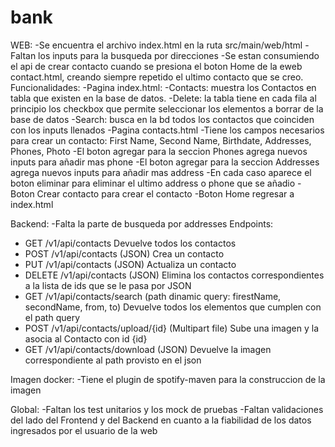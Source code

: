 # bank
WEB:
-Se encuentra el archivo index.html en la ruta src/main/web/html
-Faltan los inputs para la busqueda por direcciones
-Se estan consumiendo el api de crear contacto cuando se presiona el boton Home de la eweb contact.html, creando siempre repetido el ultimo contacto que se creo.
 Funcionalidades:
 -Pagina index.html:
  -Contacts: muestra los Contactos en tabla que existen en la base de datos.
  -Delete: la tabla tiene en cada fila al principio los checkbox que permite seleccionar los elementos a borrar de la base de datos
  -Search: busca en la bd todos los contactos que coinciden con los inputs llenados
-Pagina contacts.html
 -Tiene los campos necesarios para crear un contacto: First Name, Second Name, Birthdate, Addresses, Phones, Photo
 -El boton agregar para la seccion Phones agrega nuevos inputs para añadir mas phone
 -El boton agregar para la seccion Addresses agrega nuevos inputs para añadir mas address
 -En cada caso aparece el boton eliminar para eliminar el ultimo address o phone que se añadio
 -Boton Crear contacto para crear el contacto
 -Boton Home regresar a index.html
 
 
Backend:
-Falta la parte de busqueda por addresses
Endpoints:
- GET /v1/api/contacts Devuelve todos los contactos 
- POST /v1/api/contacts (JSON) Crea un contacto 
- PUT /v1/api/contacts (JSON) Actualiza un contacto
- DELETE /v1/api/contacts (JSON) Elimina los contactos correspondientes a la lista de ids que se le pasa por JSON
- GET /v1/api/contacts/search (path dinamic query: firestName, secondName, from, to) Devuelve todos los elementos que cumplen con el path query
- POST /v1/api/contacts/upload/{id} (Multipart file) Sube una imagen y la asocia al Contacto con id {id} 
- GET /v1/api/contacts/download (JSON) Devuelve la imagen correspondiente al path provisto en el json

Imagen docker:
-Tiene el plugin de spotify-maven para la construccion de la imagen

Global:
-Faltan los test unitarios y los mock de pruebas
-Faltan validaciones del lado del Frontend y del Backend en cuanto a la fiabilidad de los datos ingresados por el usuario de la web

  
